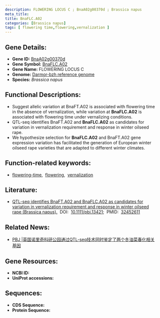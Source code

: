 ```yaml
---
description: FLOWERING LOCUS C ; BnaA02g00370d ; Brassica napus
meta_title:
title: BnaFLC.A02
categories: [Brassica napus]
tags: [ flowering time,flowering,vernalization ]
---
```


## Gene Details:
- **Gene ID:**	[BnaA02g00370d]()
- **Gene Symbol:** <u>BnaFLC.A02</u>
- **Gene Name:** FLOWERING LOCUS C
- **Genome:** [Darmor-bzh reference genome]()
- **Species:** *Brassica napus*

## Functional Descriptions:
   - Suggest allelic variation at BnaFT.A02 is associated with flowering time in the absence of vernalization, while variation at **BnaFLC.A02** is associated with flowering time under vernalizing conditions.
   - QTL-seq identifies BnaFT.A02 and **BnaFLC.A02** as candidates for variation in vernalization requirement and response in winter oilseed rape.
   - We hypothesize selection for **BnaFLC.A02** and BnaFT.A02 gene expression variation has facilitated the generation of European winter oilseed rape varieties that are adapted to different winter climates.

## Function-related keywords:
   - [flowering-time](/tags/flowering-time/),&nbsp;&nbsp;[flowering](/tags/flowering/),&nbsp;&nbsp;[vernalization](/tags/vernalization/)

## Literature:
   - [QTL-seq identifies BnaFT.A02 and BnaFLC.A02 as candidates for variation in vernalization requirement and response in winter oilseed rape (Brassica napus).]( https://onlinelibrary.wiley.com/doi/10.1111/pbi.13421)&nbsp;&nbsp;DOI:&nbsp;&nbsp;[10.1111/pbi.13421](https://onlinelibrary.wiley.com/doi/10.1111/pbi.13421);&nbsp;&nbsp;PMID:&nbsp;&nbsp;[32452611](https://pubmed.ncbi.nlm.nih.gov/32452611/)

## Related News:
   - [PBJ |英国诺里奇科研公园通过QTL-seq技术同时鉴定了两个冬油菜春化相关基因](https://mp.weixin.qq.com/s?__biz=Mzg3MDEwNDEyMg==&mid=2247489495&idx=2&sn=2c184b66e9068f2d2d074bc99d0db15c&chksm=ce93ba82f9e43394eda43ca70f0c76adbcc2aac6a64da40cff50dd48f347eb2703a2374370f3&scene=27#wechat_redirect)

## Gene Resources:
- **NCBI ID:**  [](https://www.ncbi.nlm.nih.gov/gene/?term=)
- **UniProt accessions:** [](https://www.uniprot.org/uniprotkb//entry)



## Sequences:
- **CDS Sequence:**
- **Protein Sequence:**
